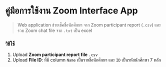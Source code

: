 # คู่มือการใช้งาน Zoom Interface App

> Web application ช่วยเช็คชื่อนักศึกษา จาก Zoom participant report (`.csv`) และ รวบ Zoom chat file จาก `.txt` เป็น excel

### วิธีใช้

1.  Upload **Zoom participant report file** `.csv`
2.  Upload **File ID**: ที่มี column `Name` เป็นรายชื่อนักศึกษา และ `ID` เป็นรหัสนักศึกษา 7 หลัก
